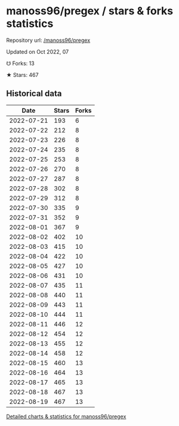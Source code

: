 # manoss96/pregex / stars & forks statistics

Repository url: [/manoss96/pregex](https://github.com/manoss96/pregex)

Updated on Oct 2022, 07

☋ Forks: 13

★ Stars: 467

## Historical data
| Date | Stars | Forks |
|------|-------|-------|
| 2022-07-21 | 193 | 6 | 
| 2022-07-22 | 212 | 8 | 
| 2022-07-23 | 226 | 8 | 
| 2022-07-24 | 235 | 8 | 
| 2022-07-25 | 253 | 8 | 
| 2022-07-26 | 270 | 8 | 
| 2022-07-27 | 287 | 8 | 
| 2022-07-28 | 302 | 8 | 
| 2022-07-29 | 312 | 8 | 
| 2022-07-30 | 335 | 9 | 
| 2022-07-31 | 352 | 9 | 
| 2022-08-01 | 367 | 9 | 
| 2022-08-02 | 402 | 10 | 
| 2022-08-03 | 415 | 10 | 
| 2022-08-04 | 422 | 10 | 
| 2022-08-05 | 427 | 10 | 
| 2022-08-06 | 431 | 10 | 
| 2022-08-07 | 435 | 11 | 
| 2022-08-08 | 440 | 11 | 
| 2022-08-09 | 443 | 11 | 
| 2022-08-10 | 444 | 11 | 
| 2022-08-11 | 446 | 12 | 
| 2022-08-12 | 454 | 12 | 
| 2022-08-13 | 455 | 12 | 
| 2022-08-14 | 458 | 12 | 
| 2022-08-15 | 460 | 13 | 
| 2022-08-16 | 464 | 13 | 
| 2022-08-17 | 465 | 13 | 
| 2022-08-18 | 467 | 13 | 
| 2022-08-19 | 467 | 13 | 


[Detailed charts & statistics for manoss96/pregex](https://reviewgithub.com/rep/manoss96/pregex)
